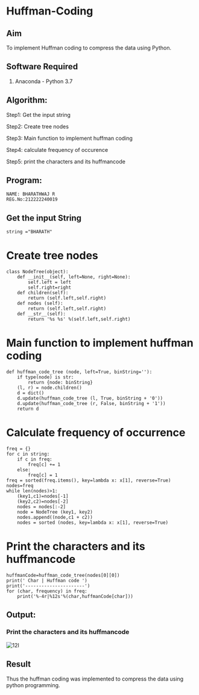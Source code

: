 # Huffman-Coding
## Aim
To implement Huffman coding to compress the data using Python.

## Software Required
1. Anaconda - Python 3.7

## Algorithm:
Step1: Get the input string

Step2: Create tree nodes

Step3: Main function to implement huffman coding

Step4: calculate frequency of occurence

Step5: print the characters and its huffmancode


 
## Program:
```
NAME: BHARATHWAJ R
REG.No:212222240019

```


## Get the input String
```
string ="BHARATH"
```


# Create tree nodes
```
class NodeTree(object):
    def __init__(self, left=None, right=None): 
        self.left = left
        self.right=right
    def children(self):
        return (self.left,self.right)
    def nodes (self):
        return (self.left,self.right)
    def __str__(self):
        return '%s %s' %(self.left,self.right)
```



# Main function to implement huffman coding
```
def huffman_code_tree (node, left=True, binString=''):
    if type(node) is str:
        return {node: binString}
    (l, r) = node.children()
    d = dict()
    d.update(huffman_code_tree (l, True, binString + '0'))
    d.update(huffman_code_tree (r, False, binString + '1'))
    return d

```

# Calculate frequency of occurrence
```
freq = {}
for c in string:
    if c in freq:
        freq[c] += 1
    else:
        freq[c] = 1
freq = sorted(freq.items(), key=lambda x: x[1], reverse=True)
nodes=freq
while len(nodes)>1:
    (key1,c1)=nodes[-1]
    (key2,c2)=nodes[-2]
    nodes = nodes[:-2]
    node = NodeTree (key1, key2)
    nodes.append((node,c1 + c2))
    nodes = sorted (nodes, key=lambda x: x[1], reverse=True)
```


# Print the characters and its huffmancode
```
huffmanCode=huffman_code_tree(nodes[0][0])
print(' Char | Huffman code ') 
print('----------------------')
for (char, frequency) in freq:
    print('%-4r|%12s'%(char,huffmanCode[char]))

```
## Output:

### Print the characters and its huffmancode
![12I](https://github.com/user-attachments/assets/a10ce0a6-9dc3-4a79-89ff-11454a92c60a)


## Result
Thus the huffman coding was implemented to compress the data using python programming.
